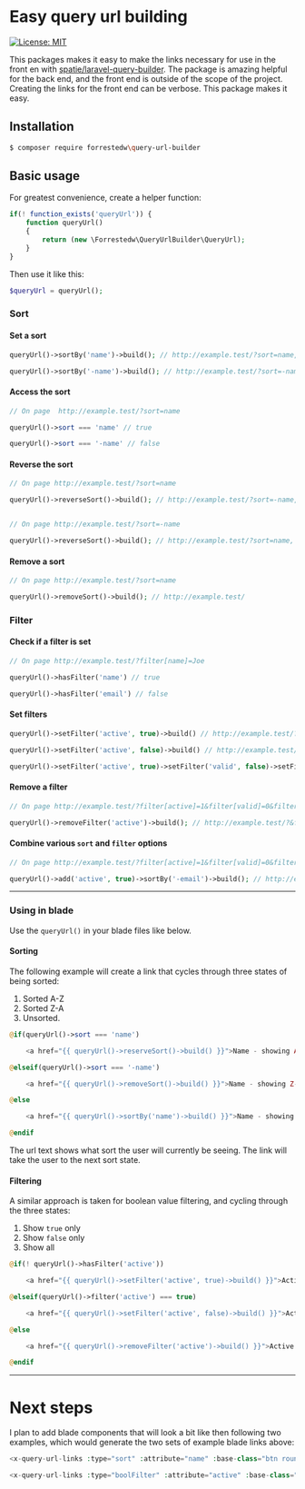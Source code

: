 # Easy query url building

[![License: MIT](https://img.shields.io/badge/License-MIT-yellow.svg)](https://opensource.org/licenses/MIT)

This packages makes it easy to make the links necessary for use in the front en with [spatie/laravel-query-builder](https://docs.spatie.be/laravel-query-builder). The package is amazing helpful for the back end, and the front end is outside of the scope of the project. Creating the links for the front end can be verbose. This package makes it easy.

## Installation
```bash
$ composer require forrestedw\query-url-builder
```


## Basic usage
For greatest convenience, create a helper function:
```php
if(! function_exists('queryUrl')) {
    function queryUrl()
    {
        return (new \Forrestedw\QueryUrlBuilder\QueryUrl);
    }
}
```
Then use it like this:
```php 
$queryUrl = queryUrl();
```

### Sort
#### Set a sort
```php
queryUrl()->sortBy('name')->build(); // http://example.test/?sort=name, ie name ASC

queryUrl()->sortBy('-name')->build(); // http://example.test/?sort=-name, ie name DESC
```

#### Access the sort
```php
// On page  http://example.test/?sort=name

queryUrl()->sort === 'name' // true

queryUrl()->sort === '-name' // false
```

#### Reverse the sort
```php
// On page http://example.test/?sort=name

queryUrl()->reverseSort()->build(); // http://example.test/?sort=-name, ie ASC goes to DESC


// On page http://example.test/?sort=-name 

queryUrl()->reverseSort()->build(); // http://example.test/?sort=name, ie DESC goes to ASC
```

#### Remove a sort
```php
// On page http://example.test/?sort=name

queryUrl()->removeSort()->build(); // http://example.test/
```

### Filter
#### Check if a filter is set
```php
// On page http://example.test/?filter[name]=Joe

queryUrl()->hasFilter('name') // true

queryUrl()->hasFilter('email') // false
```

#### Set filters
```php
queryUrl()->setFilter('active', true)->build() // http://example.test/?filter[active]=1

queryUrl()->setFilter('active', false)->build() // http://example.test/?filter[active]=0

queryUrl()->setFilter('active', true)->setFilter('valid', false)->setFilter('name','John')->build() // returns http://example.test/?filter[active]=1&filter[valid]=0&filter[name]=John
```

#### Remove a filter
```php
// On page http://example.test/?filter[active]=1&filter[valid]=0&filter[name]=John

queryUrl()->removeFilter('active')->build(); // http://example.test/?&filter[valid]=0&filter[name]=John
```

#### Combine various `sort` and `filter` options
```php
// On page http://example.test/?filter[active]=1&filter[valid]=0&filter[name]=John

queryUrl()->add('active', true)->sortBy('-email')->build(); // http://example.test/?&filter[active]=1&sort=-email, ie active users sorted by email DESC
```

____


### Using in blade
Use the `queryUrl()` in your blade files like below.

#### Sorting
The following example will create a link that cycles through three states of being sorted:

1. Sorted A-Z
2. Sorted Z-A
3. Unsorted.


```php
@if(queryUrl()->sort === 'name')

    <a href="{{ queryUrl()->reserveSort()->build() }}">Name - showing A-Z</a>

@elseif(queryUrl()->sort === '-name')

    <a href="{{ queryUrl()->removeSort()->build() }}">Name - showing Z-A</a>

@else

    <a href="{{ queryUrl()->sortBy('name')->build() }}">Name - showing unsorted</a>

@endif
```
The url text shows what sort the user will currently be seeing. The link will take the user to the next sort state.

#### Filtering
A similar approach is taken for boolean value filtering, and cycling through the three states:

1. Show `true` only
2. Show `false` only
3. Show all

```php
@if(! queryUrl()->hasFilter('active'))

    <a href="{{ queryUrl()->setFilter('active', true)->build() }}">Active - showing all (no filter applied)</a>

@elseif(queryUrl()->filter('active') === true)

    <a href="{{ queryUrl()->setFilter('active', false)->build() }}">Active - showing true only</a>

@else

    <a href="{{ queryUrl()->removeFilter('active')->build() }}">Active - showing false only</a>

@endif
```

____


# Next steps
I plan to add blade components that will look a bit like then following two examples, which would generate the two sets of example blade links above:

```php
<x-query-url-links :type="sort" :attribute="name" :base-class="btn rounded ml-3" :active="btn-primary shadow-sm" :inactive="btn-secondary" />

<x-query-url-links :type="boolFilter" :attribute="active" :base-class="btn rounded ml-3" :active="btn-primary shadow-sm" :inactive="btn-secondary" />
```


